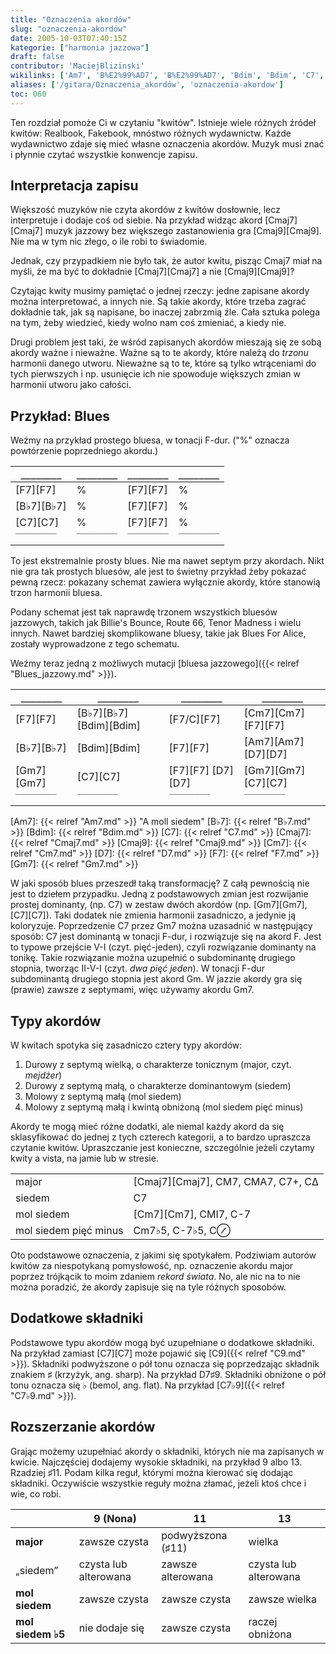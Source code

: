 ```yaml
---
title: "Oznaczenia akordów"
slug: "oznaczenia-akordów"
date: 2005-10-03T07:40:15Z
kategorie: ["harmonia jazzowa"]
draft: false
contributor: 'MaciejBlizinski'
wikilinks: ['Am7', 'B%E2%99%AD7', 'B%E2%99%AD7', 'Bdim', 'Bdim', 'C7', 'C7', 'C7', 'C7', 'C7%E2%99%AD9', 'C9', 'Cm7', 'Cm7', 'Cm7%E2%99%AD5', 'Cmaj7', 'Cmaj7', 'Cmaj7', 'Cmaj9', 'Cmaj9', 'D7', 'D7', 'D7%E2%99%AF9', 'F7', 'F7', 'F7', 'F7', 'F7', 'Gm7', 'Gm7', 'Gm7', 'blues_jazzowy', 'dwa_pi%C4%99%C4%87_jeden', 'interpretacja_harmoniczna']
aliases: ['/gitara/Oznaczenia_akordów', 'oznaczenia-akordow']
toc: 060
---
```

Ten rozdział pomoże Ci w czytaniu "kwitów". Istnieje wiele różnych
źródeł kwitów: Realbook, Fakebook, mnóstwo różnych wydawnictw. Każde
wydawnictwo zdaje się mieć własne oznaczenia akordów. Muzyk musi znać i
płynnie czytać wszystkie konwencje zapisu.

## Interpretacja zapisu

Większość muzyków nie czyta akordów z kwitów dosłownie, lecz
interpretuje i dodaje coś od siebie. Na przykład widząc akord
[Cmaj7][Cmaj7] muzyk jazzowy bez większego zastanowienia gra
[Cmaj9][Cmaj9]. Nie ma w tym nic złego, o ile robi to
świadomie.

Jednak, czy przypadkiem nie było tak, że autor kwitu, pisząc Cmaj7 miał
na myśli, że ma być to dokładnie [Cmaj7][Cmaj7] a nie
[Cmaj9][Cmaj9]?

Czytając kwity musimy pamiętać o jednej rzeczy: jedne zapisane akordy
można interpretować, a innych nie. Są takie akordy, które trzeba zagrać
dokładnie tak, jak są napisane, bo inaczej zabrzmią źle. Cała sztuka
polega na tym, żeby wiedzieć, kiedy wolno nam coś zmieniać, a kiedy nie.

Drugi problem jest taki, że wśród zapisanych akordów mieszają się ze
sobą akordy ważne i nieważne. Ważne są to te akordy, które należą do
*trzonu* harmonii danego utworu. Nieważne są to te, które są tylko
wtrąceniami do tych pierwszych i np. usunięcie ich nie spowoduje
większych zmian w harmonii utworu jako całości.

## Przykład: Blues

Weźmy na przykład prostego bluesa, w tonacji F-dur. ("%" oznacza powtórzenie
poprzedniego akordu.)

| `________` | `________`              | `________`        | `________` |
| ---------- | ----------------------- | ----------------- | --------   |
| [F7][F7]   | %                       | [F7][F7]          | %          |
| [B♭7][B♭7] | %                       | [F7][F7]          | %          |
| [C7][C7]   | %                       | [F7][F7]          | %          |
| `‾‾‾‾‾‾‾‾` | `‾‾‾‾‾‾‾‾`              | `‾‾‾‾‾‾‾‾`        | `‾‾‾‾‾‾‾‾` |


To jest ekstremalnie prosty blues. Nie ma nawet septym przy akordach.
Nikt nie gra tak prostych bluesów, ale jest to świetny przykład żeby
pokazać pewną rzecz: pokazany schemat zawiera wyłącznie akordy, które
stanowią trzon harmonii bluesa.

Podany schemat jest tak naprawdę trzonem wszystkich bluesów jazzowych,
takich jak Billie's Bounce, Route 66, Tenor Madness i wielu innych.
Nawet bardziej skomplikowane bluesy, takie jak Blues For Alice, zostały
wyprowadzone z tego schematu.

Weźmy teraz jedną z możliwych mutacji [bluesa jazzowego]({{< relref
"Blues_jazzowy.md" >}}).

| `________` | `________`              | `________`        | `________`            |
| ---------- | ----------------------- | ----------------- | --------------------- |
| [F7][F7]   | [B♭7][B♭7] [Bdim][Bdim] | [F7/C][F7]        | [Cm7][Cm7] [F7][F7]   |
| [B♭7][B♭7] | [Bdim][Bdim]            | [F7][F7]          | [Am7][Am7] [D7][D7]   |
| [Gm7][Gm7] | [C7][C7]                | [F7][F7] [D7][D7] | [Gm7][Gm7] [C7][C7]   |
| `‾‾‾‾‾‾‾‾` | `‾‾‾‾‾‾‾‾`              | `‾‾‾‾‾‾‾‾`        | `‾‾‾‾‾‾‾‾`            |

[Am7]: {{< relref "Am7.md" >}} "A moll siedem"
[B♭7]: {{< relref "B♭7.md" >}}
[Bdim]: {{< relref "Bdim.md" >}}
[C7]: {{< relref "C7.md" >}}
[Cmaj7]: {{< relref "Cmaj7.md" >}}
[Cmaj9]: {{< relref "Cmaj9.md" >}}
[Cm7]: {{< relref "Cm7.md" >}}
[D7]: {{< relref "D7.md" >}}
[F7]: {{< relref "F7.md" >}}
[Gm7]: {{< relref "Gm7.md" >}}

W jaki sposób blues przeszedł taką transformację? Z całą
pewnością nie jest to dziełem przypadku. Jedną z podstawowych zmian jest
rozwijanie prostej dominanty, (np. C7) w zestaw dwóch akordów (np.
[Gm7][Gm7], [C7][C7]). Taki dodatek nie zmienia
harmonii zasadniczo, a jedynie ją koloryzuje. Poprzedzenie C7 przez Gm7
można uzasadnić w następujący sposób: C7 jest dominantą w tonacji
F-dur, i rozwiązuje się na akord F. Jest to typowe przejście V-I
(czyt. pięć-jeden), czyli rozwiązanie dominanty na tonikę. Takie
rozwiązanie można uzupełnić o subdominantę drugiego stopnia, tworząc
II-V-I (czyt. *dwa pięć jeden*). W tonacji
F-dur subdominantą drugiego stopnia jest akord Gm. W jazzie akordy gra
się (prawie) zawsze z septymami, więc używamy akordu Gm7.

## Typy akordów

W kwitach spotyka się zasadniczo cztery typy akordów:

1.  Durowy z septymą wielką, o charakterze tonicznym (major, czyt.
    *mejdżer*)
2.  Durowy z septymą małą, o charakterze dominantowym (siedem)
3.  Molowy z septymą małą (mol siedem)
4.  Molowy z septymą małą i kwintą obniżoną (mol siedem pięć minus)

Akordy te mogą mieć różne dodatki, ale niemal każdy akord da się
sklasyfikować do jednej z tych czterech kategorii, a to bardzo upraszcza
czytanie kwitów. Upraszczanie jest konieczne, szczególnie jeżeli czytamy
kwity a vista, na jamie lub w stresie.

|                       |                                                 |
| --------------------- | ----------------------------------------------- |
| major                 | [Cmaj7][Cmaj7], CM7, CMA7, C7+, CΔ              |
| siedem                | C7                                              |
| mol siedem            | [Cm7][Cm7], CMI7, C-7                           |
| mol siedem pięć minus | Cm7♭5, C-7♭5, C⊘                                |

Oto podstawowe oznaczenia, z jakimi się spotykałem. Podziwiam autorów
kwitów za niespotykaną pomysłowość, np. oznaczenie akordu major poprzez
trójkącik to moim zdaniem *rekord świata*. No, ale nic na to nie można
poradzić, że akordy zapisuje się na tyle różnych sposobów.

## Dodatkowe składniki

Podstawowe typu akordów mogą być uzupełniane o dodatkowe składniki. Na
przykład zamiast [C7][C7] może pojawić się
[C9]({{< relref "C9.md" >}}). Składniki podwyższone o pół tonu oznacza się
poprzedzając składnik znakiem ♯ (krzyżyk, ang. sharp). Na przykład
D7♯9. Składniki obniżone o pół tonu oznacza się ♭
(bemol, ang. flat). Na przykład [C7♭9]({{< relref "C7♭9.md" >}}).

## Rozszerzanie akordów

Grając możemy uzupełniać akordy o składniki, których nie ma zapisanych w
kwicie. Najczęściej dodajemy wysokie składniki, na przykład 9 albo 13.
Rzadziej ♯11. Podam kilka reguł, którymi można kierować się dodając
składniki. Oczywiście wszystkie reguły można złamać, jeżeli ktoś chce i
wie, co robi.

|                    | 9 (Nona)              | 11                | 13                    |
| ------------------ | --------------------- | ----------------- | --------------------- |
| **major**          | zawsze czysta         | podwyższona (♯11) | wielka                |
| „siedem”           | czysta lub alterowana | zawsze alterowana | czysta lub alterowana |
| **mol siedem**     | zawsze czysta         | zawsze czysta     | zawsze wielka         |
| **mol siedem ♭5**  | nie dodaje się        | zawsze czysta     | raczej obniżona       |
